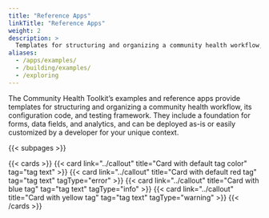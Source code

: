 ```yaml
---
title: "Reference Apps"
linkTitle: "Reference Apps"
weight: 2
description: >
  Templates for structuring and organizing a community health workflow, configuration code, and testing framework
aliases:
  - /apps/examples/
  - /building/examples/
  - /exploring
---
```


The Community Health Toolkit’s examples and reference apps provide templates for structuring and organizing a community health workflow, its configuration code, and testing framework. They include a foundation for forms, data fields, and analytics, and can be deployed as-is or easily customized by a developer for your unique context.

{{< subpages >}}

{{< cards >}}
  {{< card link="../callout" title="Card with default tag color" tag="tag text" >}}
  {{< card link="../callout" title="Card with default red tag" tag="tag text" tagType="error" >}}
  {{< card link="../callout" title="Card with blue tag" tag="tag text" tagType="info" >}}
  {{< card link="../callout" title="Card with yellow tag" tag="tag text" tagType="warning" >}}
{{< /cards >}}

